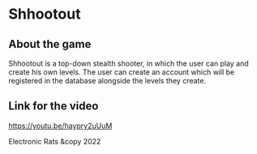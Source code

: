 # Shhootout

## About the game

Shhootout is a top-down stealth shooter, in which the user can play and create his own levels. The user can create an account which will be registered in the database alongside the levels they create. 

## Link for the video

https://youtu.be/haypry2uUuM



Electronic Rats &copy 2022
